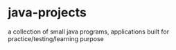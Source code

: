 # java-projects
a collection of small java programs, applications built for practice/testing/learning purpose

